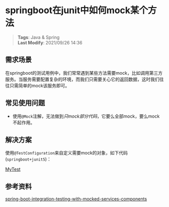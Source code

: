 # springboot在junit中如何mock某个方法

>**Tags**: Java & Spring<br>**Last Modify**: 2021/09/26 14:36

## 需求场景

在springboot的测试用例中，我们常常遇到某些方法需要mock，比如调用第三方服务。当服务需要配置复杂的环境，而我们只需要关心它的返回数据，这时我们往往只需简单的mock该服务即可。

## 常见使用问题

* 使用`@Mock`注解，无法做到*只mock部分代码*，它要么全部mock，要么mock不起作用。

## 解决方案

使用`@TestConfiguration`来自定义需要mock的对象，如下代码(`springboot+junit5`)：

[MyTest](_media/MyTest.java ':include :type=code')

## 参考资料

[spring-boot-integration-testing-with-mocked-services-components](https://stackoverflow.com/questions/42641853/spring-boot-integration-testing-with-mocked-services-components)